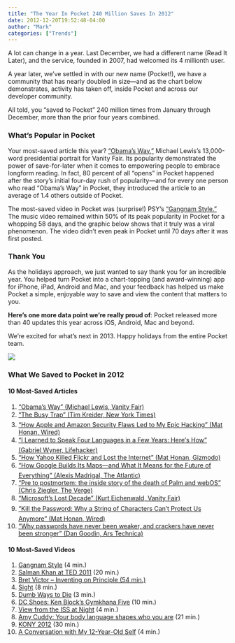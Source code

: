 ```yaml
---
title: "The Year In Pocket 240 Million Saves In 2012"
date: 2012-12-20T19:52:48-04:00
author: "Mark"
categories: ["Trends"]
---
```


A lot can change in a year. Last December, we had a different name (Read It Later), and the service, founded in 2007, had welcomed its 4 millionth user.

A year later, we’ve settled in with our new name (Pocket!), we have a community that has nearly doubled in size—and as the chart below demonstrates, activity has taken off, inside Pocket and across our developer community.

All told, you “saved to Pocket” 240 million times from January through December, more than the prior four years combined.

### **What’s Popular in Pocket**

Your most-saved article this year? [“Obama’s Way,”](http://www.vanityfair.com/politics/2012/10/michael-lewis-profile-barack-obama) Michael Lewis’s 13,000-word presidential portrait for Vanity Fair. Its popularity demonstrated the power of save-for-later when it comes to empowering people to embrace longform reading. In fact, 80 percent of all “opens” in Pocket happened after the story’s initial four-day rush of popularity—and for every one person who read “Obama’s Way” in Pocket, they introduced the article to an average of 1.4 others outside of Pocket.

The most-saved video in Pocket was (surprise!) PSY’s [“Gangnam Style.”](http://www.youtube.com/watch?v=9bZkp7q19f0) The music video remained within 50% of its peak popularity in Pocket for a whopping 58 days, and the graphic below shows that it truly was a viral phenomenon. The video didn’t even peak in Pocket until 70 days after it was first posted.

### **Thank You**

As the holidays approach, we just wanted to say thank you for an incredible year. You helped turn Pocket into a chart-topping (and award-winning) app for iPhone, iPad, Android and Mac, and your feedback has helped us make Pocket a simple, enjoyable way to save and view the content that matters to you.

**Here’s one more data point we’re really proud of**: Pocket released more than 40 updates this year across iOS, Android, Mac and beyond.

We’re excited for what’s next in 2013. Happy holidays from the entire Pocket team.

![](/img/uploads/Pocket_2012YearInReview.png)


### **What We Saved to Pocket in 2012**

#### **10 Most-Saved Articles**

1. [“Obama’s Way” (Michael Lewis, Vanity Fair)](http://www.vanityfair.com/politics/2012/10/michael-lewis-profile-barack-obama)
2. [“The Busy Trap” (Tim Kreider, New York Times)](http://opinionator.blogs.nytimes.com/2012/06/30/the-busy-trap/)
3. [“How Apple and Amazon Security Flaws Led to My Epic Hacking” (Mat Honan, Wired)](http://www.wired.com/gadgetlab/2012/08/apple-amazon-mat-honan-hacking/all/)
4. [“I Learned to Speak Four Languages in a Few Years: Here’s How” (Gabriel Wyner, Lifehacker)](http://lifehacker.com/5903288/i-learned-to-speak-four-languages-in-a-few-years-heres-how)
5. [“How Yahoo Killed Flickr and Lost the Internet” (Mat Honan, Gizmodo)](http://gizmodo.com/5910223/how-yahoo-killed-flickr-and-lost-the-internet)
6. [“How Google Builds Its Maps—and What It Means for the Future of Everything” (Alexis Madrigal, The Atlantic)](http://www.theatlantic.com/technology/archive/2012/09/how-google-builds-its-maps-and-what-it-means-for-the-future-of-everything/261913/)
7. [“Pre to postmortem: the inside story of the death of Palm and webOS” (Chris Ziegler, The Verge)](http://www.theverge.com/2012/6/5/3062611/palm-webos-hp-inside-story-pre-postmortem)
8. [“Microsoft’s Lost Decade” (Kurt Eichenwald, Vanity Fair)](http://www.vanityfair.com/business/2012/08/microsoft-lost-mojo-steve-ballmer)
9. [“Kill the Password: Why a String of Characters Can’t Protect Us Anymore” (Mat Honan, Wired)](http://www.wired.com/gadgetlab/2012/11/ff-mat-honan-password-hacker/all/)
10. [“Why passwords have never been weaker, and crackers have never been stronger” (Dan Goodin, Ars Technica)](http://arstechnica.com/security/2012/08/passwords-under-assault/)

#### **10 Most-Saved Videos**

1. [Gangnam Style](http://www.youtube.com/watch?v=9bZkp7q19f0) (4 min.)
2. [Salman Khan at TED 2011](http://www.youtube.com/watch?v=gM95HHI4gLk) (20 min.)
3. [Bret Victor – Inventing on Principle (54 min.)](https://vimeo.com/36579366)
4. [Sight](https://vimeo.com/46304267) (8 min.)
5. [Dumb Ways to Die](http://www.youtube.com/watch?v=IJNR2EpS0jw) (3 min.)
6. [DC Shoes: Ken Block’s Gymkhana Five](http://www.youtube.com/watch?v=LuDN2bCIyus) (10 min.)
7. [View from the ISS at Night](https://vimeo.com/45878034) (4 min.)
8. [Amy Cuddy: Your body language shapes who you are](http://www.ted.com/talks/amy_cuddy_your_body_language_shapes_who_you_are.html) (21 min.)
9. [KONY 2012](http://www.youtube.com/watch?v=Y4MnpzG5Sqc) (30 min.)
10. [A Conversation with My 12-Year-Old Self](http://www.youtube.com/watch?v=XFGAQrEUaeU) (4 min.)
